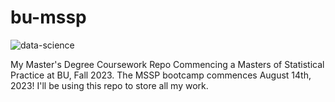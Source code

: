 # bu-mssp
![data-science](https://github.com/stephaniemdavis/bu-mssp/assets/3942106/e3825a82-2a3c-4525-ac50-d120ca5dce18)

My Master's Degree Coursework Repo
Commencing a Masters of Statistical Practice at BU, Fall 2023.
The MSSP bootcamp commences August 14th, 2023! I'll be using this repo to store all my work.
